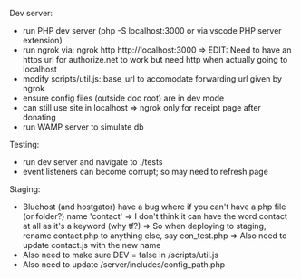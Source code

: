 Dev server:
 - run PHP dev server (php -S localhost:3000 or via vscode PHP server extension)
 - run ngrok via: ngrok http http://localhost:3000
     => EDIT: Need to have an https url for authorize.net to work but need http when actually going to localhost
 - modify scripts/util.js::base_url to accomodate forwarding url given by ngrok
 - ensure config files (outside doc root) are in dev mode
 - can still use site in localhost => ngrok only for receipt page after donating
 - run WAMP server to simulate db

Testing:
 - run dev server and navigate to ./tests
 - event listeners can become corrupt; so may need to refresh page

Staging:
 - Bluehost (and hostgator) have a bug where if you can't have a php file (or folder?) name 'contact'
    => I don't think it can have the word contact at all as it's a keyword (why tf?)
    => So when deploying to staging, rename contact.php to anything else, say con_test.php
    => Also need to update contact.js with the new name
 - Also need to make sure DEV = false in /scripts/util.js
 - Also need to update /server/includes/config_path.php
